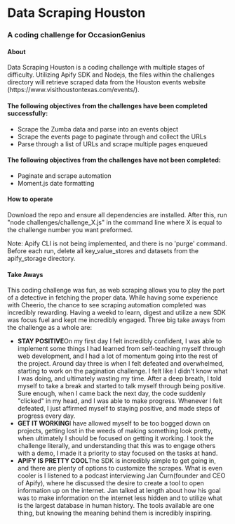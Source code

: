 <h1>Data Scraping Houston</h1>
<h3>A coding challenge for OccasionGenius</h3>


<h4>About</h4>

<p>Data Scraping Houston is a coding challenge with multiple stages of difficulty. Utilizing Apify SDK and Nodejs, the files within the challenges directory will retrieve scraped data from the Houston events website (https://www.visithoustontexas.com/events/).</p>
  
  <h4>The following objectives from the challenges have been completed successfully:</h4>
 <ul>
  <li>Scrape the Zumba data and parse into an events object</li>
  <li>Scrape the events page to paginate through and collect the URLs</li>
  <li>Parse through a list of URLs and scrape multiple pages enqueued</li>
</ul>

  <h4>The following objectives from the challenges have not been completed:</h4>
<ul>
  <li>Paginate and scrape automation</li>
  <li>Moment.js date formatting</li>
</ul>




<h4>How to operate</h4>

<p>Download the repo and ensure all dependencies are installed. After this, run "node challenges/challenge_X.js" in the command line where X is equal to the challenge number you want preformed.</p>

<p>Note: Apify CLI is not being implemented, and there is no 'purge' command. Before each run, delete all key_value_stores and datasets from the apify_storage directory.</p>


<h4>Take Aways</h4>

<p>This coding challenge was fun, as web scraping allows you to play the part of a detective in fetching the proper data. While having some experience with Cheerio, the chance to see scraping automation completed was incredibly rewarding. Having a weekd to learn, digest and utilize a new SDK was focus fuel and kept me incredibly engaged. Three big take aways from the challenge as a whole are:</p>

<ul>
  <li><strong>STAY POSITIVE</strong>On my first day I felt incredibly confident, I was able to implement some things I had learned from self-teaching myself through web development, and I had a lot of momentum going into the rest of the project. Around day three is when I felt defeated and overwhelmed, starting to work on the pagination challenge. I felt like I didn't know what I was doing, and ultimately wasting my time. After a deep breath, I told myself to take a break and started to talk myself through being positive. Sure enough, when I came back the next day, the code suddenly "clicked" in my head, and I was able to make progress. Whenever I felt defeated, I just affirmed myself to staying positive, and made steps of progress every day.</li>
  <li><strong>GET IT WORKING</strong>I have allowed myself to be too bogged down on projects, getting lost in the weeds of making something look pretty, when ultimately I should be focused on getting it working. I took the challenge literally, and understanding that this was to engage others with a demo, I made it a priority to stay focused on the tasks at hand.</li>
  <li><strong>APIFY IS PRETTY COOL</strong>The SDK is incredibly simple to get going in, and there are plenty of options to customize the scrapes. What is even cooler is I listened to a podcast interviewing Jan Čurn(founder and CEO of Apify), where he discussed the desire to create a tool to open information up on the internet. Jan talked at length about how his goal was to make information on the internet less hidden and to utilize what is the largest database in human history. The tools available are one thing, but knowing the meaning behind them is incredibly inspiring.</li>


  </ul>
